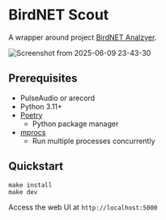 # BirdNET Scout

A wrapper around project [BirdNET Analzyer](https://github.com/birdnet-team/BirdNET-Analyzer).

![Screenshot from 2025-06-09 23-43-30](https://github.com/user-attachments/assets/ab372d16-2968-45ad-bae3-964f5cd4ae31)

## Prerequisites

- PulseAudio or arecord
- Python 3.11+
- [Poetry](https://python-poetry.org/docs/#installing-with-the-official-installer)
  - Python package manager
- [mprocs](https://github.com/pvolok/mprocs)
  - Run multiple processes concurrently

## Quickstart

```
make install
make dev
```

Access the web UI at `http://localhost:5000`
